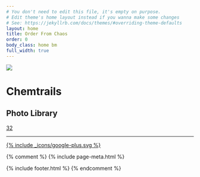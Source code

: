 ```yaml
---
# You don't need to edit this file, it's empty on purpose.
# Edit theme's home layout instead if you wanna make some changes
# See: https://jekyllrb.com/docs/themes/#overriding-theme-defaults
layout: home
title: Order From Chaos
order: 0
body_class: home bm
full_width: true
---
```


<div class="tfm-card">
  <!-- <div class="tfm-logo"> -->
    <!-- <a href="{{ site.baseurl }}{% link index.md %}" title="{{ site.title | escape }}"></a> -->
  <!-- </div> -->
  <div class="tfm-card-image">
    <a class="tfm-add-icon" href="https://docs.google.com/forms/d/e/1FAIpQLSft4yPbSHeeG6GCopPI2CnIW4s98VqDfB_GH0qtHMW9lpm-xA/viewform?usp=sf_link" target="_blank">
      <div class="tfm-add-icon-inner">
        <span></span>
        <span></span>
      </div>
    </a>
    <img src="/assets/images/tfm-ct-logo-card-x2.png">
  </div>

  <main>
    <h1>Chemtrails</h1>
    <h2>Photo Library</h2>
    <a href="#" class="tfm-counter">32</a>
    <footer>
      <hr>
      <a href="https://docs.google.com/forms/d/e/1FAIpQLSft4yPbSHeeG6GCopPI2CnIW4s98VqDfB_GH0qtHMW9lpm-xA/viewform?usp=sf_link">
        {% include _icons/google-plus.svg %}
      </a>
    </footer>
  </main>
  <!-- <div class="tfm-footer"> -->
    <!-- <div class="tfm-logotype"> -->
      <!-- <span class="tfm-line-1">The</span> -->
      <!-- <span class="tfm-line-2">Free Mavens</span> -->
    <!-- </div> -->
  <!-- </div> -->
</div>

{% comment %}
{% include page-meta.html %}

{% include footer.html %}
{% endcomment %}



